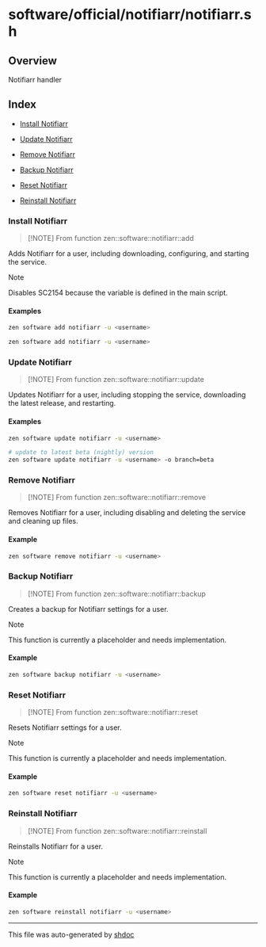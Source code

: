 # software/official/notifiarr/notifiarr.sh

## Overview

Notifiarr handler

## Index

* [Install Notifiarr](#install-notifiarr)

* [Update Notifiarr](#update-notifiarr)

* [Remove Notifiarr](#remove-notifiarr)

* [Backup Notifiarr](#backup-notifiarr)

* [Reset Notifiarr](#reset-notifiarr)

* [Reinstall Notifiarr](#reinstall-notifiarr)


### Install Notifiarr

> [!NOTE] From function
> zen::software::notifiarr::add

Adds Notifiarr for a user, including downloading, configuring, and starting the service.

> [!NOTE]
> Disables SC2154 because the variable is defined in the main script.

#### Examples

```bash
zen software add notifiarr -u <username>
```

```bash
zen software add notifiarr -u <username>
```

### Update Notifiarr

> [!NOTE] From function
> zen::software::notifiarr::update

Updates Notifiarr for a user, including stopping the service, downloading the latest release, and restarting.

#### Examples

```bash
zen software update notifiarr -u <username>
```

```bash
# update to latest beta (nightly) version
zen software update notifiarr -u <username> -o branch=beta
```

### Remove Notifiarr

> [!NOTE] From function
> zen::software::notifiarr::remove

Removes Notifiarr for a user, including disabling and deleting the service and cleaning up files.

#### Example

```bash
zen software remove notifiarr -u <username>
```

### Backup Notifiarr

> [!NOTE] From function
> zen::software::notifiarr::backup

Creates a backup for Notifiarr settings for a user.

> [!NOTE]
> This function is currently a placeholder and needs implementation.

#### Example

```bash
zen software backup notifiarr -u <username>
```

### Reset Notifiarr

> [!NOTE] From function
> zen::software::notifiarr::reset

Resets Notifiarr settings for a user.

> [!NOTE]
> This function is currently a placeholder and needs implementation.

#### Example

```bash
zen software reset notifiarr -u <username>
```

### Reinstall Notifiarr

> [!NOTE] From function
> zen::software::notifiarr::reinstall

Reinstalls Notifiarr for a user.

> [!NOTE]
> This function is currently a placeholder and needs implementation.

#### Example

```bash
zen software reinstall notifiarr -u <username>
```

---
This file was auto-generated by [shdoc](https://github.com/MediaEase/shdoc)
